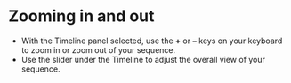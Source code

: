 # Zooming in and out

* With the Timeline panel selected, use the **+** or **–** keys on your keyboard to zoom in or zoom out of your sequence. 
* Use the slider under the Timeline to adjust the overall view of your sequence.

